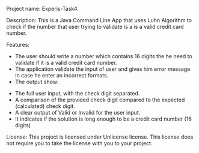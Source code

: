 Project name: 
Experis-Task4.

Description:
This is a Java Command Line App that uses Luhn Algorithm to check if the number that user trying to validate is a is a valid credit card number. 

Features:
- The user should write a number which contains 16 digits the he need to validate if it is a valid credit card number. 
- The application validate the input of user and gives him error message in case he enter an incorrect formats. 
- The output show:
 * The full user input, with the check digit separated.
 * A comparison of the provided check digit compared to the expected (calculated) check digit.
 * A clear output of Valid or Invalid for the user input.
 * It indicates if the solution is long enough to be a credit card number (16 digits)

License: 
This project is licensed under Unlicense license. This license does not require you to take the license with you to your project.

